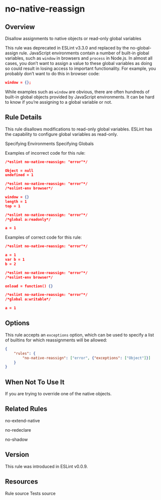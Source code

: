 
# no-native-reassign
## Overview
Disallow assignments to native objects or read-only global variables



This rule was deprecated in ESLint v3.3.0 and replaced by the no-global-assign  rule.
JavaScript environments contain a number of built-in global variables, such as `window` in browsers and `process` in Node.js. In almost all cases, you don’t want to assign a value to these global variables as doing so could result in losing access to important functionality. For example, you probably don’t want to do this in browser code:

```json
window = {};
```
While examples such as `window` are obvious, there are often hundreds of built-in global objects provided by JavaScript environments. It can be hard to know if you’re assigning to a global variable or not.
## Rule Details
This rule disallows modifications to read-only global variables.
ESLint has the capability to configure global variables as read-only.

Specifying Environments 
Specifying Globals 

Examples of incorrect code for this rule:


```json
/*eslint no-native-reassign: "error"*/

Object = null
undefined = 1
```


```json
/*eslint no-native-reassign: "error"*/
/*eslint-env browser*/

window = {}
length = 1
top = 1
```


```json
/*eslint no-native-reassign: "error"*/
/*global a:readonly*/

a = 1
```
Examples of correct code for this rule:


```json
/*eslint no-native-reassign: "error"*/

a = 1
var b = 1
b = 2
```


```json
/*eslint no-native-reassign: "error"*/
/*eslint-env browser*/

onload = function() {}
```


```json
/*eslint no-native-reassign: "error"*/
/*global a:writable*/

a = 1
```
## Options
This rule accepts an `exceptions` option, which can be used to specify a list of builtins for which reassignments will be allowed:

```json
{
    "rules": {
        "no-native-reassign": ["error", {"exceptions": ["Object"]}]
    }
}
```
## When Not To Use It
If you are trying to override one of the native objects.
## Related Rules


no-extend-native 

no-redeclare 

no-shadow 


## Version
This rule was introduced in ESLint v0.0.9.
## Resources

Rule source 
Tests source 

